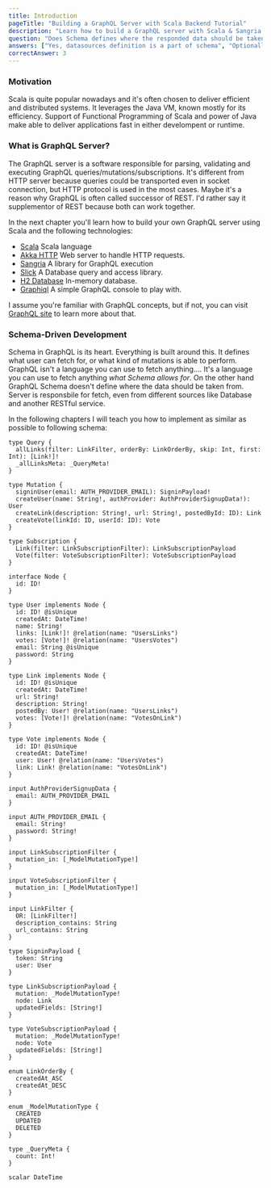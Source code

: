 ```yaml
---
title: Introduction
pageTitle: "Building a GraphQL Server with Scala Backend Tutorial"
description: "Learn how to build a GraphQL server with Scala & Sangria and best practices for filters, authentication, pagination and subscriptions."
question: "Does Schema defines where the responded data should be taken from?"
answers: ["Yes, datasources definition is a part of schema", "Optionally Schema could contains such information", "It's not a part of specification, but few implementations use it","No, it isn't a rensponsibilty of the GraphQL server" ]
correctAnswer: 3
---
```


### Motivation

Scala is quite popular nowadays and it's often chosen to deliver efficient and distributed systems. It leverages the Java VM, known mostly for its efficiency. Support of Functional Programming of Scala and power of Java make able to deliver applications fast in either develompent or runtime.

### What is GraphQL Server?

  The GraphQL server is a software responsible for parsing, validating and executing GraphQL queries/mutations/subscriptions. It's different from HTTP server because queries could be transported even in socket connection, but HTTP protocol is used in the most cases. Maybe it's a reason why GraphQL is often called successor of REST. I'd rather say it supplementor of REST because both can work together.

  In the next chapter you'll learn how to build your own GraphQL server using Scala and the following technologies:
  * [Scala](https://www.scala-lang.org/) Scala language
  * [Akka HTTP](http://doc.akka.io/docs/akka-http/current/scala/http) Web server to handle HTTP requests.
  * [Sangria](http://sangria-graphql.org/) A library for GraphQL execution
  * [Slick](http://slick.lightbend.com/) A Database query and access library.
  * [H2 Database](http://www.h2database.com/html/main.html) In-memory database.
  * [Graphiql](https://github.com/graphql/graphiql) A simple GraphQL console to play with.

  I assume you're familiar with GraphQL concepts, but if not, you can visit [GraphQL site](http://graphql.org/) to learn more about that.



### Schema-Driven Development

Schema in GraphQL is its heart. Everything is built around this. It defines what user can fetch for, or what kind of mutations is able to perform. GraphQL isn't a language you can use to fetch anything.... It's a language you can use to fetch anything *what Schema allows for*. On the other hand GraphQL Schema doesn't define where the data should be taken from. Server is responsbile for fetch, even from different sources like Database and another RESTful service.

In the following chapters I will teach you how to implement as similar as possible to following schema:

```graphql(nocopy)(https://github.com/howtographql/howtographql/blob/master/meta/structure.graphql)
type Query {
  allLinks(filter: LinkFilter, orderBy: LinkOrderBy, skip: Int, first: Int): [Link!]!
  _allLinksMeta: _QueryMeta!
}

type Mutation {
  signinUser(email: AUTH_PROVIDER_EMAIL): SigninPayload!
  createUser(name: String!, authProvider: AuthProviderSignupData!): User
  createLink(description: String!, url: String!, postedById: ID): Link
  createVote(linkId: ID, userId: ID): Vote
}

type Subscription {
  Link(filter: LinkSubscriptionFilter): LinkSubscriptionPayload
  Vote(filter: VoteSubscriptionFilter): VoteSubscriptionPayload
}

interface Node {
  id: ID!
}

type User implements Node {
  id: ID! @isUnique
  createdAt: DateTime!
  name: String!
  links: [Link!]! @relation(name: "UsersLinks")
  votes: [Vote!]! @relation(name: "UsersVotes")
  email: String @isUnique
  password: String
}

type Link implements Node {
  id: ID! @isUnique
  createdAt: DateTime!
  url: String!
  description: String!
  postedBy: User! @relation(name: "UsersLinks")
  votes: [Vote!]! @relation(name: "VotesOnLink")
}

type Vote implements Node {
  id: ID! @isUnique
  createdAt: DateTime!
  user: User! @relation(name: "UsersVotes")
  link: Link! @relation(name: "VotesOnLink")
}

input AuthProviderSignupData {
  email: AUTH_PROVIDER_EMAIL
}

input AUTH_PROVIDER_EMAIL {
  email: String!
  password: String!
}

input LinkSubscriptionFilter {
  mutation_in: [_ModelMutationType!]
}

input VoteSubscriptionFilter {
  mutation_in: [_ModelMutationType!]
}

input LinkFilter {
  OR: [LinkFilter!]
  description_contains: String
  url_contains: String
}

type SigninPayload {
  token: String
  user: User
}

type LinkSubscriptionPayload {
  mutation: _ModelMutationType!
  node: Link
  updatedFields: [String!]
}

type VoteSubscriptionPayload {
  mutation: _ModelMutationType!
  node: Vote
  updatedFields: [String!]
}

enum LinkOrderBy {
  createdAt_ASC
  createdAt_DESC
}

enum _ModelMutationType {
  CREATED
  UPDATED
  DELETED
}

type _QueryMeta {
  count: Int!
}

scalar DateTime
```
